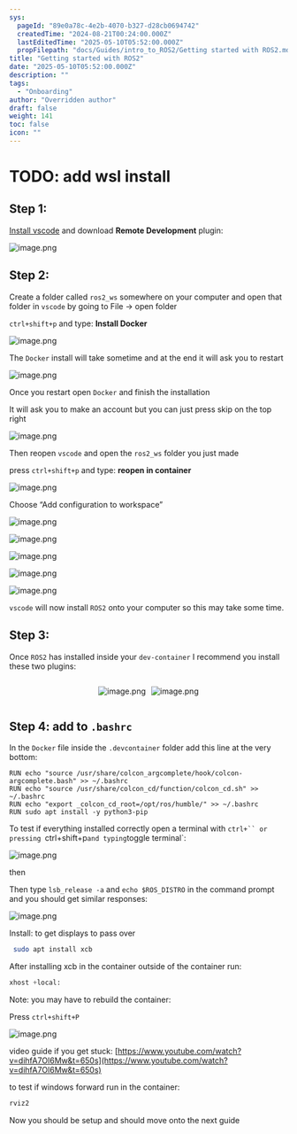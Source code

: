 ```yaml
---
sys:
  pageId: "89e0a78c-4e2b-4070-b327-d28cb0694742"
  createdTime: "2024-08-21T00:24:00.000Z"
  lastEditedTime: "2025-05-10T05:52:00.000Z"
  propFilepath: "docs/Guides/intro_to_ROS2/Getting started with ROS2.md"
title: "Getting started with ROS2"
date: "2025-05-10T05:52:00.000Z"
description: ""
tags:
  - "Onboarding"
author: "Overridden author"
draft: false
weight: 141
toc: false
icon: ""
---
```


# TODO: add wsl install

## Step 1:

[Install vscode](https://code.visualstudio.com/download) and download **Remote Development** plugin:

![image.png](https://prod-files-secure.s3.us-west-2.amazonaws.com/d518164a-d88e-44d1-a4ee-3adb3bd8bce0/efb52993-1881-4a40-b95e-6f020334f022/image.png?X-Amz-Algorithm=AWS4-HMAC-SHA256&X-Amz-Content-Sha256=UNSIGNED-PAYLOAD&X-Amz-Credential=ASIAZI2LB466UGG33G56%2F20250705%2Fus-west-2%2Fs3%2Faws4_request&X-Amz-Date=20250705T230817Z&X-Amz-Expires=3600&X-Amz-Security-Token=IQoJb3JpZ2luX2VjEEMaCXVzLXdlc3QtMiJIMEYCIQDJ6Rl0YtmZc8ArOjgNDPr%2BTc2fwoo%2Fn7Ml3KeffdLFtAIhAPanBZXXN3WNM1sQeCKAzt4zcHsoci4tDxIzVZsNo7l8Kv8DCEwQABoMNjM3NDIzMTgzODA1IgydhczcmEKLiC2VxGwq3APyzsx3LTqhlw6B5qh2JUkZj61d4jLSBaVrLCI9shEAHPg2QMmkJld%2FrGo3oS5Cnka36oTYYdjIgntNG144er3pRNut7hn2uoEnw12FUC4nzSLc%2BMLjN70%2BHQ7azGsov5UtbYRAAG%2FJtNSZECbL0EIj4sCLR6fdz8oSyDqITgxJdQHRkMQoH%2F%2BwNKXDEvaRCf2DeZCVSZplGJ8qtJEIk7FRBzPNfAf%2FOV384CDAfpBqO1fAbv22e2QDEs0Z%2FD0PW1Ejs0v3HeQeWuqd62zYEWLGcFhf0NYPFhUQUJvwJXTg0X4Trxr9350mxROOtHBe72HYoenBCrGUcZRojdAlbpnsli%2BQmmSvtnWhVORqB%2FfHBPXGzI%2FAggNyGThcbsFMl722JVA7CnBMLsOks%2BX%2BY8U%2Fcj%2BLemLOcQra5Tb8DDPwtSqm501ItUYM1hpB9khALufAqTSmfMFXUkIqnzONwRP0jzcm9uhJdPgYemjwPXlwY%2FQ2z%2B2ADz1VIbbPyJ38Y869Kt%2FOks%2B%2FP9uOOpKWGQ1XUBmC6yaMTvrBZ3VsfM8SKbXejgJsn2vw1UudWvGR3kzh0Y%2Biq%2FAQMj3o%2FUIBCVDN%2BCyEp145q9IMx6YxGWEzaszT3CFPTA39QrV4qjCB6qXDBjqkATuwWlFgAUtOVrTe%2B6Rd4By6Zl8sih1TjqhzbZGsuRjoOzW6a6n%2FYKqukiEL3WMrTkJtzW225MzRM5GVllxZV1fLPcGbueqOKOC0nlETMhxzhVj7Sop2EuK0dskDbbY6749cHBtUdW0GkVwIA6KfeVcbVYpSTnfYTGqu4QwJlhIa0pfCQs0f5yUZmHQejruR92orRdrH1N8J3XcSaoUz%2FFRGJIrW&X-Amz-Signature=28d7c65b090fbf4dbd8ff57fef4ed0a530f1fc7ffb2debaa6035335b27578429&X-Amz-SignedHeaders=host&x-amz-checksum-mode=ENABLED&x-id=GetObject)

## Step 2:

Create a folder called `ros2_ws` somewhere on your computer and open that folder in `vscode` by going to File → open folder 

`ctrl+shift+p` and type: **Install Docker**

![image.png](https://prod-files-secure.s3.us-west-2.amazonaws.com/d518164a-d88e-44d1-a4ee-3adb3bd8bce0/2269dc0e-1cd5-47ff-bceb-c04ad9b2eab0/image.png?X-Amz-Algorithm=AWS4-HMAC-SHA256&X-Amz-Content-Sha256=UNSIGNED-PAYLOAD&X-Amz-Credential=ASIAZI2LB466UGG33G56%2F20250705%2Fus-west-2%2Fs3%2Faws4_request&X-Amz-Date=20250705T230817Z&X-Amz-Expires=3600&X-Amz-Security-Token=IQoJb3JpZ2luX2VjEEMaCXVzLXdlc3QtMiJIMEYCIQDJ6Rl0YtmZc8ArOjgNDPr%2BTc2fwoo%2Fn7Ml3KeffdLFtAIhAPanBZXXN3WNM1sQeCKAzt4zcHsoci4tDxIzVZsNo7l8Kv8DCEwQABoMNjM3NDIzMTgzODA1IgydhczcmEKLiC2VxGwq3APyzsx3LTqhlw6B5qh2JUkZj61d4jLSBaVrLCI9shEAHPg2QMmkJld%2FrGo3oS5Cnka36oTYYdjIgntNG144er3pRNut7hn2uoEnw12FUC4nzSLc%2BMLjN70%2BHQ7azGsov5UtbYRAAG%2FJtNSZECbL0EIj4sCLR6fdz8oSyDqITgxJdQHRkMQoH%2F%2BwNKXDEvaRCf2DeZCVSZplGJ8qtJEIk7FRBzPNfAf%2FOV384CDAfpBqO1fAbv22e2QDEs0Z%2FD0PW1Ejs0v3HeQeWuqd62zYEWLGcFhf0NYPFhUQUJvwJXTg0X4Trxr9350mxROOtHBe72HYoenBCrGUcZRojdAlbpnsli%2BQmmSvtnWhVORqB%2FfHBPXGzI%2FAggNyGThcbsFMl722JVA7CnBMLsOks%2BX%2BY8U%2Fcj%2BLemLOcQra5Tb8DDPwtSqm501ItUYM1hpB9khALufAqTSmfMFXUkIqnzONwRP0jzcm9uhJdPgYemjwPXlwY%2FQ2z%2B2ADz1VIbbPyJ38Y869Kt%2FOks%2B%2FP9uOOpKWGQ1XUBmC6yaMTvrBZ3VsfM8SKbXejgJsn2vw1UudWvGR3kzh0Y%2Biq%2FAQMj3o%2FUIBCVDN%2BCyEp145q9IMx6YxGWEzaszT3CFPTA39QrV4qjCB6qXDBjqkATuwWlFgAUtOVrTe%2B6Rd4By6Zl8sih1TjqhzbZGsuRjoOzW6a6n%2FYKqukiEL3WMrTkJtzW225MzRM5GVllxZV1fLPcGbueqOKOC0nlETMhxzhVj7Sop2EuK0dskDbbY6749cHBtUdW0GkVwIA6KfeVcbVYpSTnfYTGqu4QwJlhIa0pfCQs0f5yUZmHQejruR92orRdrH1N8J3XcSaoUz%2FFRGJIrW&X-Amz-Signature=8c942515c506b0f029bec912527d5de9f5e7b66dad4cbe361c53e98c085cf3e7&X-Amz-SignedHeaders=host&x-amz-checksum-mode=ENABLED&x-id=GetObject)

The `Docker` install will take sometime and at the end it will ask you to restart

![image.png](https://prod-files-secure.s3.us-west-2.amazonaws.com/d518164a-d88e-44d1-a4ee-3adb3bd8bce0/ed233f78-be33-4b1f-b89c-9c346c0e961e/image.png?X-Amz-Algorithm=AWS4-HMAC-SHA256&X-Amz-Content-Sha256=UNSIGNED-PAYLOAD&X-Amz-Credential=ASIAZI2LB466UGG33G56%2F20250705%2Fus-west-2%2Fs3%2Faws4_request&X-Amz-Date=20250705T230817Z&X-Amz-Expires=3600&X-Amz-Security-Token=IQoJb3JpZ2luX2VjEEMaCXVzLXdlc3QtMiJIMEYCIQDJ6Rl0YtmZc8ArOjgNDPr%2BTc2fwoo%2Fn7Ml3KeffdLFtAIhAPanBZXXN3WNM1sQeCKAzt4zcHsoci4tDxIzVZsNo7l8Kv8DCEwQABoMNjM3NDIzMTgzODA1IgydhczcmEKLiC2VxGwq3APyzsx3LTqhlw6B5qh2JUkZj61d4jLSBaVrLCI9shEAHPg2QMmkJld%2FrGo3oS5Cnka36oTYYdjIgntNG144er3pRNut7hn2uoEnw12FUC4nzSLc%2BMLjN70%2BHQ7azGsov5UtbYRAAG%2FJtNSZECbL0EIj4sCLR6fdz8oSyDqITgxJdQHRkMQoH%2F%2BwNKXDEvaRCf2DeZCVSZplGJ8qtJEIk7FRBzPNfAf%2FOV384CDAfpBqO1fAbv22e2QDEs0Z%2FD0PW1Ejs0v3HeQeWuqd62zYEWLGcFhf0NYPFhUQUJvwJXTg0X4Trxr9350mxROOtHBe72HYoenBCrGUcZRojdAlbpnsli%2BQmmSvtnWhVORqB%2FfHBPXGzI%2FAggNyGThcbsFMl722JVA7CnBMLsOks%2BX%2BY8U%2Fcj%2BLemLOcQra5Tb8DDPwtSqm501ItUYM1hpB9khALufAqTSmfMFXUkIqnzONwRP0jzcm9uhJdPgYemjwPXlwY%2FQ2z%2B2ADz1VIbbPyJ38Y869Kt%2FOks%2B%2FP9uOOpKWGQ1XUBmC6yaMTvrBZ3VsfM8SKbXejgJsn2vw1UudWvGR3kzh0Y%2Biq%2FAQMj3o%2FUIBCVDN%2BCyEp145q9IMx6YxGWEzaszT3CFPTA39QrV4qjCB6qXDBjqkATuwWlFgAUtOVrTe%2B6Rd4By6Zl8sih1TjqhzbZGsuRjoOzW6a6n%2FYKqukiEL3WMrTkJtzW225MzRM5GVllxZV1fLPcGbueqOKOC0nlETMhxzhVj7Sop2EuK0dskDbbY6749cHBtUdW0GkVwIA6KfeVcbVYpSTnfYTGqu4QwJlhIa0pfCQs0f5yUZmHQejruR92orRdrH1N8J3XcSaoUz%2FFRGJIrW&X-Amz-Signature=431c0936855f4de85fcfb9e4dda335aa7e4b1c883019497039b3d705ffd9a04b&X-Amz-SignedHeaders=host&x-amz-checksum-mode=ENABLED&x-id=GetObject)

Once you restart open `Docker` and finish the installation

It will ask you to make an account but you can just press skip on the top right

![image.png](https://prod-files-secure.s3.us-west-2.amazonaws.com/d518164a-d88e-44d1-a4ee-3adb3bd8bce0/21010ad9-1659-4fd9-9f59-9932a09b2a3d/image.png?X-Amz-Algorithm=AWS4-HMAC-SHA256&X-Amz-Content-Sha256=UNSIGNED-PAYLOAD&X-Amz-Credential=ASIAZI2LB466UGG33G56%2F20250705%2Fus-west-2%2Fs3%2Faws4_request&X-Amz-Date=20250705T230818Z&X-Amz-Expires=3600&X-Amz-Security-Token=IQoJb3JpZ2luX2VjEEMaCXVzLXdlc3QtMiJIMEYCIQDJ6Rl0YtmZc8ArOjgNDPr%2BTc2fwoo%2Fn7Ml3KeffdLFtAIhAPanBZXXN3WNM1sQeCKAzt4zcHsoci4tDxIzVZsNo7l8Kv8DCEwQABoMNjM3NDIzMTgzODA1IgydhczcmEKLiC2VxGwq3APyzsx3LTqhlw6B5qh2JUkZj61d4jLSBaVrLCI9shEAHPg2QMmkJld%2FrGo3oS5Cnka36oTYYdjIgntNG144er3pRNut7hn2uoEnw12FUC4nzSLc%2BMLjN70%2BHQ7azGsov5UtbYRAAG%2FJtNSZECbL0EIj4sCLR6fdz8oSyDqITgxJdQHRkMQoH%2F%2BwNKXDEvaRCf2DeZCVSZplGJ8qtJEIk7FRBzPNfAf%2FOV384CDAfpBqO1fAbv22e2QDEs0Z%2FD0PW1Ejs0v3HeQeWuqd62zYEWLGcFhf0NYPFhUQUJvwJXTg0X4Trxr9350mxROOtHBe72HYoenBCrGUcZRojdAlbpnsli%2BQmmSvtnWhVORqB%2FfHBPXGzI%2FAggNyGThcbsFMl722JVA7CnBMLsOks%2BX%2BY8U%2Fcj%2BLemLOcQra5Tb8DDPwtSqm501ItUYM1hpB9khALufAqTSmfMFXUkIqnzONwRP0jzcm9uhJdPgYemjwPXlwY%2FQ2z%2B2ADz1VIbbPyJ38Y869Kt%2FOks%2B%2FP9uOOpKWGQ1XUBmC6yaMTvrBZ3VsfM8SKbXejgJsn2vw1UudWvGR3kzh0Y%2Biq%2FAQMj3o%2FUIBCVDN%2BCyEp145q9IMx6YxGWEzaszT3CFPTA39QrV4qjCB6qXDBjqkATuwWlFgAUtOVrTe%2B6Rd4By6Zl8sih1TjqhzbZGsuRjoOzW6a6n%2FYKqukiEL3WMrTkJtzW225MzRM5GVllxZV1fLPcGbueqOKOC0nlETMhxzhVj7Sop2EuK0dskDbbY6749cHBtUdW0GkVwIA6KfeVcbVYpSTnfYTGqu4QwJlhIa0pfCQs0f5yUZmHQejruR92orRdrH1N8J3XcSaoUz%2FFRGJIrW&X-Amz-Signature=9a526b7aadaa16de23ceef0fca00c5a0bda47feb5599b0fd24aab7776e7e7679&X-Amz-SignedHeaders=host&x-amz-checksum-mode=ENABLED&x-id=GetObject)

Then reopen `vscode` and open the `ros2_ws` folder you just made

press `ctrl+shift+p` and type: **reopen in container**

![image.png](https://prod-files-secure.s3.us-west-2.amazonaws.com/d518164a-d88e-44d1-a4ee-3adb3bd8bce0/4e93b8c2-41ad-488c-8095-c74205196118/image.png?X-Amz-Algorithm=AWS4-HMAC-SHA256&X-Amz-Content-Sha256=UNSIGNED-PAYLOAD&X-Amz-Credential=ASIAZI2LB466UGG33G56%2F20250705%2Fus-west-2%2Fs3%2Faws4_request&X-Amz-Date=20250705T230817Z&X-Amz-Expires=3600&X-Amz-Security-Token=IQoJb3JpZ2luX2VjEEMaCXVzLXdlc3QtMiJIMEYCIQDJ6Rl0YtmZc8ArOjgNDPr%2BTc2fwoo%2Fn7Ml3KeffdLFtAIhAPanBZXXN3WNM1sQeCKAzt4zcHsoci4tDxIzVZsNo7l8Kv8DCEwQABoMNjM3NDIzMTgzODA1IgydhczcmEKLiC2VxGwq3APyzsx3LTqhlw6B5qh2JUkZj61d4jLSBaVrLCI9shEAHPg2QMmkJld%2FrGo3oS5Cnka36oTYYdjIgntNG144er3pRNut7hn2uoEnw12FUC4nzSLc%2BMLjN70%2BHQ7azGsov5UtbYRAAG%2FJtNSZECbL0EIj4sCLR6fdz8oSyDqITgxJdQHRkMQoH%2F%2BwNKXDEvaRCf2DeZCVSZplGJ8qtJEIk7FRBzPNfAf%2FOV384CDAfpBqO1fAbv22e2QDEs0Z%2FD0PW1Ejs0v3HeQeWuqd62zYEWLGcFhf0NYPFhUQUJvwJXTg0X4Trxr9350mxROOtHBe72HYoenBCrGUcZRojdAlbpnsli%2BQmmSvtnWhVORqB%2FfHBPXGzI%2FAggNyGThcbsFMl722JVA7CnBMLsOks%2BX%2BY8U%2Fcj%2BLemLOcQra5Tb8DDPwtSqm501ItUYM1hpB9khALufAqTSmfMFXUkIqnzONwRP0jzcm9uhJdPgYemjwPXlwY%2FQ2z%2B2ADz1VIbbPyJ38Y869Kt%2FOks%2B%2FP9uOOpKWGQ1XUBmC6yaMTvrBZ3VsfM8SKbXejgJsn2vw1UudWvGR3kzh0Y%2Biq%2FAQMj3o%2FUIBCVDN%2BCyEp145q9IMx6YxGWEzaszT3CFPTA39QrV4qjCB6qXDBjqkATuwWlFgAUtOVrTe%2B6Rd4By6Zl8sih1TjqhzbZGsuRjoOzW6a6n%2FYKqukiEL3WMrTkJtzW225MzRM5GVllxZV1fLPcGbueqOKOC0nlETMhxzhVj7Sop2EuK0dskDbbY6749cHBtUdW0GkVwIA6KfeVcbVYpSTnfYTGqu4QwJlhIa0pfCQs0f5yUZmHQejruR92orRdrH1N8J3XcSaoUz%2FFRGJIrW&X-Amz-Signature=4b2b8f95cded00899ed0b3809c8a8510d4e743053223d7b7d22324050dcaff39&X-Amz-SignedHeaders=host&x-amz-checksum-mode=ENABLED&x-id=GetObject)

Choose “Add configuration to workspace”

![image.png](https://prod-files-secure.s3.us-west-2.amazonaws.com/d518164a-d88e-44d1-a4ee-3adb3bd8bce0/9560b282-5060-4989-ba37-97e7b2c22476/image.png?X-Amz-Algorithm=AWS4-HMAC-SHA256&X-Amz-Content-Sha256=UNSIGNED-PAYLOAD&X-Amz-Credential=ASIAZI2LB466UGG33G56%2F20250705%2Fus-west-2%2Fs3%2Faws4_request&X-Amz-Date=20250705T230818Z&X-Amz-Expires=3600&X-Amz-Security-Token=IQoJb3JpZ2luX2VjEEMaCXVzLXdlc3QtMiJIMEYCIQDJ6Rl0YtmZc8ArOjgNDPr%2BTc2fwoo%2Fn7Ml3KeffdLFtAIhAPanBZXXN3WNM1sQeCKAzt4zcHsoci4tDxIzVZsNo7l8Kv8DCEwQABoMNjM3NDIzMTgzODA1IgydhczcmEKLiC2VxGwq3APyzsx3LTqhlw6B5qh2JUkZj61d4jLSBaVrLCI9shEAHPg2QMmkJld%2FrGo3oS5Cnka36oTYYdjIgntNG144er3pRNut7hn2uoEnw12FUC4nzSLc%2BMLjN70%2BHQ7azGsov5UtbYRAAG%2FJtNSZECbL0EIj4sCLR6fdz8oSyDqITgxJdQHRkMQoH%2F%2BwNKXDEvaRCf2DeZCVSZplGJ8qtJEIk7FRBzPNfAf%2FOV384CDAfpBqO1fAbv22e2QDEs0Z%2FD0PW1Ejs0v3HeQeWuqd62zYEWLGcFhf0NYPFhUQUJvwJXTg0X4Trxr9350mxROOtHBe72HYoenBCrGUcZRojdAlbpnsli%2BQmmSvtnWhVORqB%2FfHBPXGzI%2FAggNyGThcbsFMl722JVA7CnBMLsOks%2BX%2BY8U%2Fcj%2BLemLOcQra5Tb8DDPwtSqm501ItUYM1hpB9khALufAqTSmfMFXUkIqnzONwRP0jzcm9uhJdPgYemjwPXlwY%2FQ2z%2B2ADz1VIbbPyJ38Y869Kt%2FOks%2B%2FP9uOOpKWGQ1XUBmC6yaMTvrBZ3VsfM8SKbXejgJsn2vw1UudWvGR3kzh0Y%2Biq%2FAQMj3o%2FUIBCVDN%2BCyEp145q9IMx6YxGWEzaszT3CFPTA39QrV4qjCB6qXDBjqkATuwWlFgAUtOVrTe%2B6Rd4By6Zl8sih1TjqhzbZGsuRjoOzW6a6n%2FYKqukiEL3WMrTkJtzW225MzRM5GVllxZV1fLPcGbueqOKOC0nlETMhxzhVj7Sop2EuK0dskDbbY6749cHBtUdW0GkVwIA6KfeVcbVYpSTnfYTGqu4QwJlhIa0pfCQs0f5yUZmHQejruR92orRdrH1N8J3XcSaoUz%2FFRGJIrW&X-Amz-Signature=21de8604279979c157097c3fbd2340cb773280d167b83f5898b9229a1034df4f&X-Amz-SignedHeaders=host&x-amz-checksum-mode=ENABLED&x-id=GetObject)

![image.png](https://prod-files-secure.s3.us-west-2.amazonaws.com/d518164a-d88e-44d1-a4ee-3adb3bd8bce0/2ee63f81-886b-48e8-a553-dc6e5eac99e4/image.png?X-Amz-Algorithm=AWS4-HMAC-SHA256&X-Amz-Content-Sha256=UNSIGNED-PAYLOAD&X-Amz-Credential=ASIAZI2LB466UGG33G56%2F20250705%2Fus-west-2%2Fs3%2Faws4_request&X-Amz-Date=20250705T230817Z&X-Amz-Expires=3600&X-Amz-Security-Token=IQoJb3JpZ2luX2VjEEMaCXVzLXdlc3QtMiJIMEYCIQDJ6Rl0YtmZc8ArOjgNDPr%2BTc2fwoo%2Fn7Ml3KeffdLFtAIhAPanBZXXN3WNM1sQeCKAzt4zcHsoci4tDxIzVZsNo7l8Kv8DCEwQABoMNjM3NDIzMTgzODA1IgydhczcmEKLiC2VxGwq3APyzsx3LTqhlw6B5qh2JUkZj61d4jLSBaVrLCI9shEAHPg2QMmkJld%2FrGo3oS5Cnka36oTYYdjIgntNG144er3pRNut7hn2uoEnw12FUC4nzSLc%2BMLjN70%2BHQ7azGsov5UtbYRAAG%2FJtNSZECbL0EIj4sCLR6fdz8oSyDqITgxJdQHRkMQoH%2F%2BwNKXDEvaRCf2DeZCVSZplGJ8qtJEIk7FRBzPNfAf%2FOV384CDAfpBqO1fAbv22e2QDEs0Z%2FD0PW1Ejs0v3HeQeWuqd62zYEWLGcFhf0NYPFhUQUJvwJXTg0X4Trxr9350mxROOtHBe72HYoenBCrGUcZRojdAlbpnsli%2BQmmSvtnWhVORqB%2FfHBPXGzI%2FAggNyGThcbsFMl722JVA7CnBMLsOks%2BX%2BY8U%2Fcj%2BLemLOcQra5Tb8DDPwtSqm501ItUYM1hpB9khALufAqTSmfMFXUkIqnzONwRP0jzcm9uhJdPgYemjwPXlwY%2FQ2z%2B2ADz1VIbbPyJ38Y869Kt%2FOks%2B%2FP9uOOpKWGQ1XUBmC6yaMTvrBZ3VsfM8SKbXejgJsn2vw1UudWvGR3kzh0Y%2Biq%2FAQMj3o%2FUIBCVDN%2BCyEp145q9IMx6YxGWEzaszT3CFPTA39QrV4qjCB6qXDBjqkATuwWlFgAUtOVrTe%2B6Rd4By6Zl8sih1TjqhzbZGsuRjoOzW6a6n%2FYKqukiEL3WMrTkJtzW225MzRM5GVllxZV1fLPcGbueqOKOC0nlETMhxzhVj7Sop2EuK0dskDbbY6749cHBtUdW0GkVwIA6KfeVcbVYpSTnfYTGqu4QwJlhIa0pfCQs0f5yUZmHQejruR92orRdrH1N8J3XcSaoUz%2FFRGJIrW&X-Amz-Signature=b4c8a51cd3c229f597a671411361410079bb1dfabfc43afd021f002ea0027c96&X-Amz-SignedHeaders=host&x-amz-checksum-mode=ENABLED&x-id=GetObject)

![image.png](https://prod-files-secure.s3.us-west-2.amazonaws.com/d518164a-d88e-44d1-a4ee-3adb3bd8bce0/ae1580b2-b048-407e-aed9-b584224a7a04/image.png?X-Amz-Algorithm=AWS4-HMAC-SHA256&X-Amz-Content-Sha256=UNSIGNED-PAYLOAD&X-Amz-Credential=ASIAZI2LB466UGG33G56%2F20250705%2Fus-west-2%2Fs3%2Faws4_request&X-Amz-Date=20250705T230817Z&X-Amz-Expires=3600&X-Amz-Security-Token=IQoJb3JpZ2luX2VjEEMaCXVzLXdlc3QtMiJIMEYCIQDJ6Rl0YtmZc8ArOjgNDPr%2BTc2fwoo%2Fn7Ml3KeffdLFtAIhAPanBZXXN3WNM1sQeCKAzt4zcHsoci4tDxIzVZsNo7l8Kv8DCEwQABoMNjM3NDIzMTgzODA1IgydhczcmEKLiC2VxGwq3APyzsx3LTqhlw6B5qh2JUkZj61d4jLSBaVrLCI9shEAHPg2QMmkJld%2FrGo3oS5Cnka36oTYYdjIgntNG144er3pRNut7hn2uoEnw12FUC4nzSLc%2BMLjN70%2BHQ7azGsov5UtbYRAAG%2FJtNSZECbL0EIj4sCLR6fdz8oSyDqITgxJdQHRkMQoH%2F%2BwNKXDEvaRCf2DeZCVSZplGJ8qtJEIk7FRBzPNfAf%2FOV384CDAfpBqO1fAbv22e2QDEs0Z%2FD0PW1Ejs0v3HeQeWuqd62zYEWLGcFhf0NYPFhUQUJvwJXTg0X4Trxr9350mxROOtHBe72HYoenBCrGUcZRojdAlbpnsli%2BQmmSvtnWhVORqB%2FfHBPXGzI%2FAggNyGThcbsFMl722JVA7CnBMLsOks%2BX%2BY8U%2Fcj%2BLemLOcQra5Tb8DDPwtSqm501ItUYM1hpB9khALufAqTSmfMFXUkIqnzONwRP0jzcm9uhJdPgYemjwPXlwY%2FQ2z%2B2ADz1VIbbPyJ38Y869Kt%2FOks%2B%2FP9uOOpKWGQ1XUBmC6yaMTvrBZ3VsfM8SKbXejgJsn2vw1UudWvGR3kzh0Y%2Biq%2FAQMj3o%2FUIBCVDN%2BCyEp145q9IMx6YxGWEzaszT3CFPTA39QrV4qjCB6qXDBjqkATuwWlFgAUtOVrTe%2B6Rd4By6Zl8sih1TjqhzbZGsuRjoOzW6a6n%2FYKqukiEL3WMrTkJtzW225MzRM5GVllxZV1fLPcGbueqOKOC0nlETMhxzhVj7Sop2EuK0dskDbbY6749cHBtUdW0GkVwIA6KfeVcbVYpSTnfYTGqu4QwJlhIa0pfCQs0f5yUZmHQejruR92orRdrH1N8J3XcSaoUz%2FFRGJIrW&X-Amz-Signature=7cf2f3ceb4cceb51821246a13ea071b5a83397d17ac7b28f990971e737982971&X-Amz-SignedHeaders=host&x-amz-checksum-mode=ENABLED&x-id=GetObject)

![image.png](https://prod-files-secure.s3.us-west-2.amazonaws.com/d518164a-d88e-44d1-a4ee-3adb3bd8bce0/53255b28-f75e-430f-b9e3-c0ac8577e42b/image.png?X-Amz-Algorithm=AWS4-HMAC-SHA256&X-Amz-Content-Sha256=UNSIGNED-PAYLOAD&X-Amz-Credential=ASIAZI2LB466UGG33G56%2F20250705%2Fus-west-2%2Fs3%2Faws4_request&X-Amz-Date=20250705T230817Z&X-Amz-Expires=3600&X-Amz-Security-Token=IQoJb3JpZ2luX2VjEEMaCXVzLXdlc3QtMiJIMEYCIQDJ6Rl0YtmZc8ArOjgNDPr%2BTc2fwoo%2Fn7Ml3KeffdLFtAIhAPanBZXXN3WNM1sQeCKAzt4zcHsoci4tDxIzVZsNo7l8Kv8DCEwQABoMNjM3NDIzMTgzODA1IgydhczcmEKLiC2VxGwq3APyzsx3LTqhlw6B5qh2JUkZj61d4jLSBaVrLCI9shEAHPg2QMmkJld%2FrGo3oS5Cnka36oTYYdjIgntNG144er3pRNut7hn2uoEnw12FUC4nzSLc%2BMLjN70%2BHQ7azGsov5UtbYRAAG%2FJtNSZECbL0EIj4sCLR6fdz8oSyDqITgxJdQHRkMQoH%2F%2BwNKXDEvaRCf2DeZCVSZplGJ8qtJEIk7FRBzPNfAf%2FOV384CDAfpBqO1fAbv22e2QDEs0Z%2FD0PW1Ejs0v3HeQeWuqd62zYEWLGcFhf0NYPFhUQUJvwJXTg0X4Trxr9350mxROOtHBe72HYoenBCrGUcZRojdAlbpnsli%2BQmmSvtnWhVORqB%2FfHBPXGzI%2FAggNyGThcbsFMl722JVA7CnBMLsOks%2BX%2BY8U%2Fcj%2BLemLOcQra5Tb8DDPwtSqm501ItUYM1hpB9khALufAqTSmfMFXUkIqnzONwRP0jzcm9uhJdPgYemjwPXlwY%2FQ2z%2B2ADz1VIbbPyJ38Y869Kt%2FOks%2B%2FP9uOOpKWGQ1XUBmC6yaMTvrBZ3VsfM8SKbXejgJsn2vw1UudWvGR3kzh0Y%2Biq%2FAQMj3o%2FUIBCVDN%2BCyEp145q9IMx6YxGWEzaszT3CFPTA39QrV4qjCB6qXDBjqkATuwWlFgAUtOVrTe%2B6Rd4By6Zl8sih1TjqhzbZGsuRjoOzW6a6n%2FYKqukiEL3WMrTkJtzW225MzRM5GVllxZV1fLPcGbueqOKOC0nlETMhxzhVj7Sop2EuK0dskDbbY6749cHBtUdW0GkVwIA6KfeVcbVYpSTnfYTGqu4QwJlhIa0pfCQs0f5yUZmHQejruR92orRdrH1N8J3XcSaoUz%2FFRGJIrW&X-Amz-Signature=acdcac70bd15b11e058f50c8a2e7de50078df9cb765c48b6b35317ac793269e5&X-Amz-SignedHeaders=host&x-amz-checksum-mode=ENABLED&x-id=GetObject)

![image.png](https://prod-files-secure.s3.us-west-2.amazonaws.com/d518164a-d88e-44d1-a4ee-3adb3bd8bce0/7c562767-5af9-4ffb-97d1-327bcdf4ee00/image.png?X-Amz-Algorithm=AWS4-HMAC-SHA256&X-Amz-Content-Sha256=UNSIGNED-PAYLOAD&X-Amz-Credential=ASIAZI2LB466UGG33G56%2F20250705%2Fus-west-2%2Fs3%2Faws4_request&X-Amz-Date=20250705T230818Z&X-Amz-Expires=3600&X-Amz-Security-Token=IQoJb3JpZ2luX2VjEEMaCXVzLXdlc3QtMiJIMEYCIQDJ6Rl0YtmZc8ArOjgNDPr%2BTc2fwoo%2Fn7Ml3KeffdLFtAIhAPanBZXXN3WNM1sQeCKAzt4zcHsoci4tDxIzVZsNo7l8Kv8DCEwQABoMNjM3NDIzMTgzODA1IgydhczcmEKLiC2VxGwq3APyzsx3LTqhlw6B5qh2JUkZj61d4jLSBaVrLCI9shEAHPg2QMmkJld%2FrGo3oS5Cnka36oTYYdjIgntNG144er3pRNut7hn2uoEnw12FUC4nzSLc%2BMLjN70%2BHQ7azGsov5UtbYRAAG%2FJtNSZECbL0EIj4sCLR6fdz8oSyDqITgxJdQHRkMQoH%2F%2BwNKXDEvaRCf2DeZCVSZplGJ8qtJEIk7FRBzPNfAf%2FOV384CDAfpBqO1fAbv22e2QDEs0Z%2FD0PW1Ejs0v3HeQeWuqd62zYEWLGcFhf0NYPFhUQUJvwJXTg0X4Trxr9350mxROOtHBe72HYoenBCrGUcZRojdAlbpnsli%2BQmmSvtnWhVORqB%2FfHBPXGzI%2FAggNyGThcbsFMl722JVA7CnBMLsOks%2BX%2BY8U%2Fcj%2BLemLOcQra5Tb8DDPwtSqm501ItUYM1hpB9khALufAqTSmfMFXUkIqnzONwRP0jzcm9uhJdPgYemjwPXlwY%2FQ2z%2B2ADz1VIbbPyJ38Y869Kt%2FOks%2B%2FP9uOOpKWGQ1XUBmC6yaMTvrBZ3VsfM8SKbXejgJsn2vw1UudWvGR3kzh0Y%2Biq%2FAQMj3o%2FUIBCVDN%2BCyEp145q9IMx6YxGWEzaszT3CFPTA39QrV4qjCB6qXDBjqkATuwWlFgAUtOVrTe%2B6Rd4By6Zl8sih1TjqhzbZGsuRjoOzW6a6n%2FYKqukiEL3WMrTkJtzW225MzRM5GVllxZV1fLPcGbueqOKOC0nlETMhxzhVj7Sop2EuK0dskDbbY6749cHBtUdW0GkVwIA6KfeVcbVYpSTnfYTGqu4QwJlhIa0pfCQs0f5yUZmHQejruR92orRdrH1N8J3XcSaoUz%2FFRGJIrW&X-Amz-Signature=ce57e3a1239bc4a3b51d7f5c528909d13515614c36f3c4d022af1beb4891cc5d&X-Amz-SignedHeaders=host&x-amz-checksum-mode=ENABLED&x-id=GetObject)

`vscode` will now install `ROS2` onto your computer so this may take some time.

## Step 3:

Once `ROS2` has installed inside your `dev-container` I recommend you install these two plugins:

<div style="display: flex;flex-direction: row; column-gap:10px; max-width: 630px;justify-content: center;">
<div>

![image.png](https://prod-files-secure.s3.us-west-2.amazonaws.com/d518164a-d88e-44d1-a4ee-3adb3bd8bce0/3fc3d550-5a54-4ba1-ba6b-faa01cdb7369/image.png?X-Amz-Algorithm=AWS4-HMAC-SHA256&X-Amz-Content-Sha256=UNSIGNED-PAYLOAD&X-Amz-Credential=ASIAZI2LB46663JQ63Q3%2F20250705%2Fus-west-2%2Fs3%2Faws4_request&X-Amz-Date=20250705T230824Z&X-Amz-Expires=3600&X-Amz-Security-Token=IQoJb3JpZ2luX2VjEEMaCXVzLXdlc3QtMiJHMEUCIQC5STinqKNE%2BZSN3wUT8Tu3QBDssgOSIVBh10gfc06NUwIgdCvyU2w6wiJFtRkg2vgI9WobFPWsl6EyVZ3gRBfq1Csq%2FwMITBAAGgw2Mzc0MjMxODM4MDUiDJN9XKlY9%2BU52q4CBSrcA3vNhfje33yD2LYjhZUuD2Yc%2BVRlEW9BSTHdnq%2B6SEv8WGdR2t6ImtAs%2F7JMkEqvtRc%2FIcNa5FgToL193X1CBYD5LaWXw7psE%2BAgQqF5hKutQwOPGprNQIbfPl2oFjHDnashkTuMNqugs5%2BlrmFaJI94ityCTpLMF34vdIg3MAvaFkBVbKy6tHQIdZ4psD%2Fg%2BDEAtuzQgk2autRZ7vhbib0BUAA2uePJwBMWMnrwEi%2F4Pegj1OmCau1RpyQfJgNRVYJsrdHbq7vM3eIh01BaZ52PfXGgOStnR2A093Q4sYsx9adp1qn5Ovk1e3AqzKjRyvjxLve2txSSqofNCPEQea1yDsQ%2FEB93JLY40qKO7EJqa5GACE41W2yVE8uoJz%2FplRPmOMVZFgDyqjkpWrCfFBHv5CYlQU6sBrQrZdctuN7%2F5W0MEDQvFpLTxCQgUqjmGh13zdKqgSzSc5LEJc2Bjg%2BGaKd1gEG6jt1Qz6md0aJxaLepz%2FDnDVCMxdNpDSqMiOk1mVlIqr4wGCqZ4kT0Y5PUOr%2FAnhj3dOjditJb6TVegVaP2KWTZC6gdXAtdxb%2Faninw9bQcDOpACC66E0w50iH7ylgFvQU7EPRkRQoeu623Lb1TqtiK1agqoUJMM3dpcMGOqUBU2dV65TgYL9hUSXFxHGZfh4w0PdqvG9XQYU4JDxLnSyrXqAcRPyx1I32nA0RZ4tzVgjUYZfi4BfLwG%2F1RV9zWQmYogMfMif5j2zCPdU9eUazrfdaUgTGBaWC1sWAvIt1K2nDJhJmFbPyUGRfe8J5gJy5Cjw11%2F7rOp3Z3uZ3J1jTfRJjeQryWIkrHiKT6zHSMm9%2FLHrq5Pg6OEzGyS%2FRO3Wedwii&X-Amz-Signature=3f9acc795f4efa3a77be537fc37f036e71a79f790c33b4c5064a4a7846eb5e22&X-Amz-SignedHeaders=host&x-amz-checksum-mode=ENABLED&x-id=GetObject)

</div>
<div>

![image.png](https://prod-files-secure.s3.us-west-2.amazonaws.com/d518164a-d88e-44d1-a4ee-3adb3bd8bce0/d994cc66-13c2-4093-a5a3-f84cf4601a82/image.png?X-Amz-Algorithm=AWS4-HMAC-SHA256&X-Amz-Content-Sha256=UNSIGNED-PAYLOAD&X-Amz-Credential=ASIAZI2LB466YRU7PTPC%2F20250705%2Fus-west-2%2Fs3%2Faws4_request&X-Amz-Date=20250705T230825Z&X-Amz-Expires=3600&X-Amz-Security-Token=IQoJb3JpZ2luX2VjEEMaCXVzLXdlc3QtMiJHMEUCIQDz0YL1A3So1DXgxqYRoUCWyv9KdL8TQRQR13pa5hEUPwIgR8QNE%2FGonhhRrA85kna%2BoclTQxS4C39wlkOXXfr2QaMq%2FwMITBAAGgw2Mzc0MjMxODM4MDUiDEDhQTXSibwlX6W3vSrcA0oyyYssgbXoUjzAlzPTlw%2Bi%2FmoGWgZykt3GXA%2FRpQdxZhPugiC%2FymI6TLBuTKEH5aoNB3hlVNyJqyC2kI2T97gP1juY32Htrmp4zRzSWQxOgKCVfpwJtR2YLmgNlASUOoK1fC43jHs2W%2Fp7Ei%2Bm%2BGm8Rr4W3sx%2BSgZoFcH4D2LSoF9xCZUaG2AnCi1Ghnt6YLxgO1fpenlR3mIMx29%2B23E3gNVWOgTTLwNiKcFkXVEPGyNFmDwitJFWUryL7ZeGAOa6aIjFKmNtzw2WQj94yzAWH4Gb7DHPg8POYmNZNbahuUmLAa%2Bm4lLSwVy%2FpWjAmlFusDt5gGlO9a44q%2BznwY3XVpq%2FrMqp51TnN9zRR3gpxY02ztRdRUynQfK35zBihv1v%2Be8bnOTTQxRVz2CwbXohqE1DkOEEHjCcJFsPJOA7wmNKLvfKrwlYDRs4d6PM9H9G%2FPpEsK%2FNR%2BVkqaSj%2Bh%2FoDL3tHf7OB0Vc1lClseO6cgn%2BAYUryOwDIHspmmhlnWR3TXQ2w7Ku5W%2FcNXING9V%2B3zy4wzS%2BoZczJO2Jql3apOmF736yyy9XWvWWs%2FWNqZzk0Og0seH%2FL9Wgjxd8Vnfq%2F7Np%2BtIcFn9XTTW8PhMIeXfdSlEJV2EDJnLTMNvupcMGOqUBF4PH%2BWnYQJ3Il2x45Wo5CljtpC7eV5KHxMj4vN%2B4K5ZlLdeuAcsIuSoQzuEoOZcWwJk3SsWWe14GlJ8MJa4APFKWnRMMQrNYXk5nb%2FJRnVNxiIoLMisAhRFBVwvSet6oNwRXG%2FvgabySPVQzHXjZ9minuc5qesqY7NJ2qgCKcouta6JqlkQCqTwB%2BNBKTHEKGpMP42EfdtrYs%2FXU7GTqG2eTXo0C&X-Amz-Signature=1e5cdd48c01ebf06b3b5bd88ad96ebc59f0d59a45d238615c34f88ad754d149b&X-Amz-SignedHeaders=host&x-amz-checksum-mode=ENABLED&x-id=GetObject)

</div>
</div>

## Step 4: add to `.bashrc`

In the `Docker` file inside the `.devcontainer` folder add this line at the very bottom: 

```docker
RUN echo "source /usr/share/colcon_argcomplete/hook/colcon-argcomplete.bash" >> ~/.bashrc
RUN echo "source /usr/share/colcon_cd/function/colcon_cd.sh" >> ~/.bashrc
RUN echo "export _colcon_cd_root=/opt/ros/humble/" >> ~/.bashrc
RUN sudo apt install -y python3-pip 
```

To test if everything installed correctly open a terminal with `ctrl+`` or pressing `ctrl+shift+p` and typing `toggle terminal`:

![image.png](https://prod-files-secure.s3.us-west-2.amazonaws.com/d518164a-d88e-44d1-a4ee-3adb3bd8bce0/6a4943d8-b04e-4c02-9a58-775f3384d1a5/image.png?X-Amz-Algorithm=AWS4-HMAC-SHA256&X-Amz-Content-Sha256=UNSIGNED-PAYLOAD&X-Amz-Credential=ASIAZI2LB466UGG33G56%2F20250705%2Fus-west-2%2Fs3%2Faws4_request&X-Amz-Date=20250705T230818Z&X-Amz-Expires=3600&X-Amz-Security-Token=IQoJb3JpZ2luX2VjEEMaCXVzLXdlc3QtMiJIMEYCIQDJ6Rl0YtmZc8ArOjgNDPr%2BTc2fwoo%2Fn7Ml3KeffdLFtAIhAPanBZXXN3WNM1sQeCKAzt4zcHsoci4tDxIzVZsNo7l8Kv8DCEwQABoMNjM3NDIzMTgzODA1IgydhczcmEKLiC2VxGwq3APyzsx3LTqhlw6B5qh2JUkZj61d4jLSBaVrLCI9shEAHPg2QMmkJld%2FrGo3oS5Cnka36oTYYdjIgntNG144er3pRNut7hn2uoEnw12FUC4nzSLc%2BMLjN70%2BHQ7azGsov5UtbYRAAG%2FJtNSZECbL0EIj4sCLR6fdz8oSyDqITgxJdQHRkMQoH%2F%2BwNKXDEvaRCf2DeZCVSZplGJ8qtJEIk7FRBzPNfAf%2FOV384CDAfpBqO1fAbv22e2QDEs0Z%2FD0PW1Ejs0v3HeQeWuqd62zYEWLGcFhf0NYPFhUQUJvwJXTg0X4Trxr9350mxROOtHBe72HYoenBCrGUcZRojdAlbpnsli%2BQmmSvtnWhVORqB%2FfHBPXGzI%2FAggNyGThcbsFMl722JVA7CnBMLsOks%2BX%2BY8U%2Fcj%2BLemLOcQra5Tb8DDPwtSqm501ItUYM1hpB9khALufAqTSmfMFXUkIqnzONwRP0jzcm9uhJdPgYemjwPXlwY%2FQ2z%2B2ADz1VIbbPyJ38Y869Kt%2FOks%2B%2FP9uOOpKWGQ1XUBmC6yaMTvrBZ3VsfM8SKbXejgJsn2vw1UudWvGR3kzh0Y%2Biq%2FAQMj3o%2FUIBCVDN%2BCyEp145q9IMx6YxGWEzaszT3CFPTA39QrV4qjCB6qXDBjqkATuwWlFgAUtOVrTe%2B6Rd4By6Zl8sih1TjqhzbZGsuRjoOzW6a6n%2FYKqukiEL3WMrTkJtzW225MzRM5GVllxZV1fLPcGbueqOKOC0nlETMhxzhVj7Sop2EuK0dskDbbY6749cHBtUdW0GkVwIA6KfeVcbVYpSTnfYTGqu4QwJlhIa0pfCQs0f5yUZmHQejruR92orRdrH1N8J3XcSaoUz%2FFRGJIrW&X-Amz-Signature=3f1006beb6fe478cffb9387063602309223a7a8ced4dba7ab2588910079a8cdf&X-Amz-SignedHeaders=host&x-amz-checksum-mode=ENABLED&x-id=GetObject)

then 

Then type `lsb_release -a` and `echo $ROS_DISTRO` in the command prompt and you should get similar responses:

![image.png](https://prod-files-secure.s3.us-west-2.amazonaws.com/d518164a-d88e-44d1-a4ee-3adb3bd8bce0/3e635dec-a805-4e85-8b9e-d000e5b71a4e/image.png?X-Amz-Algorithm=AWS4-HMAC-SHA256&X-Amz-Content-Sha256=UNSIGNED-PAYLOAD&X-Amz-Credential=ASIAZI2LB466UGG33G56%2F20250705%2Fus-west-2%2Fs3%2Faws4_request&X-Amz-Date=20250705T230818Z&X-Amz-Expires=3600&X-Amz-Security-Token=IQoJb3JpZ2luX2VjEEMaCXVzLXdlc3QtMiJIMEYCIQDJ6Rl0YtmZc8ArOjgNDPr%2BTc2fwoo%2Fn7Ml3KeffdLFtAIhAPanBZXXN3WNM1sQeCKAzt4zcHsoci4tDxIzVZsNo7l8Kv8DCEwQABoMNjM3NDIzMTgzODA1IgydhczcmEKLiC2VxGwq3APyzsx3LTqhlw6B5qh2JUkZj61d4jLSBaVrLCI9shEAHPg2QMmkJld%2FrGo3oS5Cnka36oTYYdjIgntNG144er3pRNut7hn2uoEnw12FUC4nzSLc%2BMLjN70%2BHQ7azGsov5UtbYRAAG%2FJtNSZECbL0EIj4sCLR6fdz8oSyDqITgxJdQHRkMQoH%2F%2BwNKXDEvaRCf2DeZCVSZplGJ8qtJEIk7FRBzPNfAf%2FOV384CDAfpBqO1fAbv22e2QDEs0Z%2FD0PW1Ejs0v3HeQeWuqd62zYEWLGcFhf0NYPFhUQUJvwJXTg0X4Trxr9350mxROOtHBe72HYoenBCrGUcZRojdAlbpnsli%2BQmmSvtnWhVORqB%2FfHBPXGzI%2FAggNyGThcbsFMl722JVA7CnBMLsOks%2BX%2BY8U%2Fcj%2BLemLOcQra5Tb8DDPwtSqm501ItUYM1hpB9khALufAqTSmfMFXUkIqnzONwRP0jzcm9uhJdPgYemjwPXlwY%2FQ2z%2B2ADz1VIbbPyJ38Y869Kt%2FOks%2B%2FP9uOOpKWGQ1XUBmC6yaMTvrBZ3VsfM8SKbXejgJsn2vw1UudWvGR3kzh0Y%2Biq%2FAQMj3o%2FUIBCVDN%2BCyEp145q9IMx6YxGWEzaszT3CFPTA39QrV4qjCB6qXDBjqkATuwWlFgAUtOVrTe%2B6Rd4By6Zl8sih1TjqhzbZGsuRjoOzW6a6n%2FYKqukiEL3WMrTkJtzW225MzRM5GVllxZV1fLPcGbueqOKOC0nlETMhxzhVj7Sop2EuK0dskDbbY6749cHBtUdW0GkVwIA6KfeVcbVYpSTnfYTGqu4QwJlhIa0pfCQs0f5yUZmHQejruR92orRdrH1N8J3XcSaoUz%2FFRGJIrW&X-Amz-Signature=b1a6b99faac884f86a294c904bb64ca3f9b815aa9130c6318fb0970cd681eea6&X-Amz-SignedHeaders=host&x-amz-checksum-mode=ENABLED&x-id=GetObject)

Install:  to get displays to pass over

```bash
 sudo apt install xcb
```

After installing xcb in the container outside of the container run:

```python
xhost +local:
```

Note: you may have to rebuild the container:

Press `ctrl+shift+P`

![image.png](https://prod-files-secure.s3.us-west-2.amazonaws.com/d518164a-d88e-44d1-a4ee-3adb3bd8bce0/6c2be660-2618-4c38-9c26-53554f7a0b7b/image.png?X-Amz-Algorithm=AWS4-HMAC-SHA256&X-Amz-Content-Sha256=UNSIGNED-PAYLOAD&X-Amz-Credential=ASIAZI2LB466UGG33G56%2F20250705%2Fus-west-2%2Fs3%2Faws4_request&X-Amz-Date=20250705T230818Z&X-Amz-Expires=3600&X-Amz-Security-Token=IQoJb3JpZ2luX2VjEEMaCXVzLXdlc3QtMiJIMEYCIQDJ6Rl0YtmZc8ArOjgNDPr%2BTc2fwoo%2Fn7Ml3KeffdLFtAIhAPanBZXXN3WNM1sQeCKAzt4zcHsoci4tDxIzVZsNo7l8Kv8DCEwQABoMNjM3NDIzMTgzODA1IgydhczcmEKLiC2VxGwq3APyzsx3LTqhlw6B5qh2JUkZj61d4jLSBaVrLCI9shEAHPg2QMmkJld%2FrGo3oS5Cnka36oTYYdjIgntNG144er3pRNut7hn2uoEnw12FUC4nzSLc%2BMLjN70%2BHQ7azGsov5UtbYRAAG%2FJtNSZECbL0EIj4sCLR6fdz8oSyDqITgxJdQHRkMQoH%2F%2BwNKXDEvaRCf2DeZCVSZplGJ8qtJEIk7FRBzPNfAf%2FOV384CDAfpBqO1fAbv22e2QDEs0Z%2FD0PW1Ejs0v3HeQeWuqd62zYEWLGcFhf0NYPFhUQUJvwJXTg0X4Trxr9350mxROOtHBe72HYoenBCrGUcZRojdAlbpnsli%2BQmmSvtnWhVORqB%2FfHBPXGzI%2FAggNyGThcbsFMl722JVA7CnBMLsOks%2BX%2BY8U%2Fcj%2BLemLOcQra5Tb8DDPwtSqm501ItUYM1hpB9khALufAqTSmfMFXUkIqnzONwRP0jzcm9uhJdPgYemjwPXlwY%2FQ2z%2B2ADz1VIbbPyJ38Y869Kt%2FOks%2B%2FP9uOOpKWGQ1XUBmC6yaMTvrBZ3VsfM8SKbXejgJsn2vw1UudWvGR3kzh0Y%2Biq%2FAQMj3o%2FUIBCVDN%2BCyEp145q9IMx6YxGWEzaszT3CFPTA39QrV4qjCB6qXDBjqkATuwWlFgAUtOVrTe%2B6Rd4By6Zl8sih1TjqhzbZGsuRjoOzW6a6n%2FYKqukiEL3WMrTkJtzW225MzRM5GVllxZV1fLPcGbueqOKOC0nlETMhxzhVj7Sop2EuK0dskDbbY6749cHBtUdW0GkVwIA6KfeVcbVYpSTnfYTGqu4QwJlhIa0pfCQs0f5yUZmHQejruR92orRdrH1N8J3XcSaoUz%2FFRGJIrW&X-Amz-Signature=d539c339a77c2a92bd2b410e0beb0a124a01bf7678b07f9de5d13b5762a4dc18&X-Amz-SignedHeaders=host&x-amz-checksum-mode=ENABLED&x-id=GetObject)

video guide if you get stuck: [https://www.youtube.com/watch?v=dihfA7Ol6Mw&t=650s](https://www.youtube.com/watch?v=dihfA7Ol6Mw&t=650s)

to test if windows forward run in the container:

```bash
rviz2
```

Now you should be setup and should move onto the next guide 

